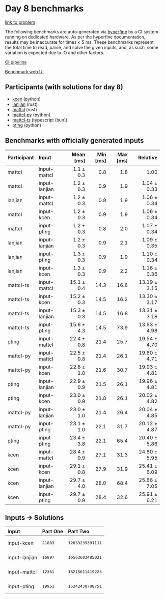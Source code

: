 # Day 8 benchmarks

[link to problem](https://adventofcode.com/2023/day/8)

The following benchmarks are auto-generated via
[hyperfine](https://github.com/sharkdp/hyperfine) by a CI system running on
dedicated hardware. As per the hyperfine documentation, results may be
inaccurate for times < 5 ms. These benchmarks represent the total time to read,
parse, and solve the given inputs, and, as such, some variation is expected due
to IO and other factors.

[CI pipeline](http://ci.papercode.net:8080/teams/main/pipelines/aoc2023)

[Benchmark web UI](https://aoc.ancalagon.black)


## Participants (with solutions for day 8)

- [kcen](https://github.com/kcen/aoc2023) (python)
- [lanjian](https://github.com/lanjian/aoc-2023) (rust)
- [mattcl](https://github.com/mattcl/aoc2023) (rust)
- [mattcl-py](https://github.com/mattcl/aoc2023-py) (python)
- [mattcl-ts](https://github.com/mattcl/aoc2023-js) (typescript (bun))
- [pting](https://github.com/pting/aoc2023) (python)


## Benchmarks with officially generated inputs

| Participant | Input | Mean [ms] | Min [ms] | Max [ms] | Relative |
|:---|:---|---:|---:|---:|---:|
| mattcl | input-mattcl | 1.1 ± 0.3 | 0.8 | 1.8 | 1.00 |
| mattcl | input-lanjian | 1.2 ± 0.3 | 0.9 | 1.9 | 1.04 ± 0.33 |
| lanjian | input-mattcl | 1.2 ± 0.3 | 0.8 | 1.9 | 1.06 ± 0.34 |
| mattcl | input-kcen | 1.2 ± 0.3 | 0.9 | 1.9 | 1.06 ± 0.34 |
| mattcl | input-pting | 1.2 ± 0.3 | 0.8 | 2.0 | 1.07 ± 0.34 |
| lanjian | input-lanjian | 1.2 ± 0.3 | 0.9 | 2.1 | 1.09 ± 0.35 |
| lanjian | input-pting | 1.3 ± 0.3 | 0.9 | 1.9 | 1.10 ± 0.34 |
| lanjian | input-kcen | 1.3 ± 0.3 | 0.9 | 2.2 | 1.16 ± 0.36 |
| mattcl-ts | input-mattcl | 15.1 ± 0.4 | 14.3 | 16.6 | 13.19 ± 3.15 |
| mattcl-ts | input-kcen | 15.2 ± 0.3 | 14.5 | 16.2 | 13.30 ± 3.17 |
| mattcl-ts | input-lanjian | 15.3 ± 0.3 | 14.5 | 16.8 | 13.31 ± 3.18 |
| mattcl-ts | input-pting | 15.6 ± 4.3 | 14.5 | 73.9 | 13.63 ± 4.98 |
| pting | input-mattcl | 22.4 ± 0.8 | 21.4 | 25.7 | 19.54 ± 4.70 |
| mattcl-py | input-mattcl | 22.5 ± 0.8 | 21.4 | 26.1 | 19.60 ± 4.71 |
| mattcl-py | input-kcen | 22.8 ± 1.0 | 21.6 | 30.7 | 19.93 ± 4.81 |
| pting | input-lanjian | 22.9 ± 0.9 | 21.5 | 26.1 | 19.96 ± 4.81 |
| pting | input-kcen | 23.0 ± 0.9 | 21.8 | 26.1 | 20.02 ± 4.82 |
| mattcl-py | input-lanjian | 23.0 ± 1.0 | 21.4 | 26.4 | 20.04 ± 4.85 |
| mattcl-py | input-pting | 23.1 ± 1.0 | 22.1 | 31.7 | 20.12 ± 4.87 |
| pting | input-pting | 23.4 ± 3.8 | 22.1 | 65.4 | 20.40 ± 5.86 |
| kcen | input-mattcl | 28.4 ± 0.9 | 27.1 | 31.3 | 24.80 ± 5.95 |
| kcen | input-kcen | 29.1 ± 0.8 | 27.9 | 31.9 | 25.41 ± 6.09 |
| kcen | input-lanjian | 29.7 ± 4.0 | 28.0 | 68.4 | 25.88 ± 7.05 |
| kcen | input-pting | 29.7 ± 0.9 | 28.4 | 32.6 | 25.91 ± 6.21 |


## Inputs -> Solutions

| Input | Part One | Part Two |
|:---|:---|:---|
|input-kcen|<pre>21883</pre>|<pre>12833235391111</pre>|
|input-lanjian|<pre>16897</pre>|<pre>16563603485021</pre>|
|input-mattcl|<pre>12361</pre>|<pre>18215611419223</pre>|
|input-pting|<pre>19951</pre>|<pre>16342438708751</pre>|